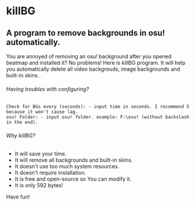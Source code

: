 # killBG
## A program to remove backgrounds in osu! automatically.

You are annoyed of removing an osu! background after you opened beatmap and installed it?
No problems! Here is killBG program. It will help you automatically delete all video backgrouds, image backgrounds and built-in skins.

###### Having troubles with configuring?

```
Check for BGs every (seconds): - input time in seconds. I recommend 5 because it won't cause lag.
osu! Folder: - input osu! folder. example: F:\osu! (without backslash in the end).
```

###### Why killBG?
- It will save your time.
- It will remove all backgrounds and built-in skins.
- It doesn't use too much system resources.
- It doesn't require installation.
- It is free and open-source so You can modify it.
- It is only 592 bytes!

Have fun!
